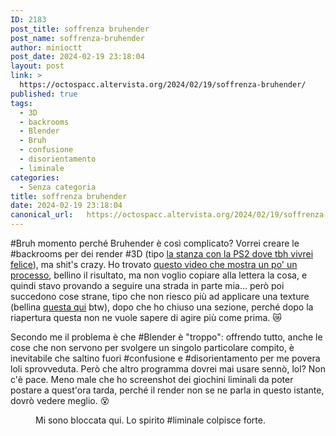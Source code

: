 ```yaml
---
ID: 2183
post_title: soffrenza bruhender
post_name: soffrenza-bruhender
author: minioctt
post_date: 2024-02-19 23:18:04
layout: post
link: >
  https://octospacc.altervista.org/2024/02/19/soffrenza-bruhender/
published: true
tags:
  - 3D
  - backrooms
  - Blender
  - Bruh
  - confusione
  - disorientamento
  - liminale
categories:
  - Senza categoria
title: soffrenza bruhender
date: 2024-02-19 23:18:04
canonical_url:   https://octospacc.altervista.org/2024/02/19/soffrenza-bruhender/
---
```

<!-- wp:paragraph -->
<p>#Bruh momento perché Bruhender è così complicato? Vorrei creare le #backrooms per dei render #3D (tipo <a href="https://liminalgici.spacc.eu.org/i/web/post/664956293317453217">la stanza con la PS2 dove tbh vivrei felice</a>), ma shit's crazy. Ho trovato <a href="https://www.youtube.com/watch?v=6KTFnNAGC7g">questo video che mostra un po' un processo</a>, bellino il risultato, ma non voglio copiare alla lettera la cosa, e quindi stavo provando a seguire una strada in parte mia... però poi succedono cose strane, tipo che non riesco più ad applicare una texture (bellina <a href="https://old.reddit.com/r/TheBackrooms/comments/xu0blg/a_good_backrooms_wallpaper_texture_2048x2048/">questa qui</a> btw), dopo che ho chiuso una sezione, perché dopo la riapertura questa non ne vuole sapere di agire più come prima. 😿️</p>
<!-- /wp:paragraph -->

<!-- wp:paragraph -->
<p>Secondo me il problema è che #Blender è "troppo": offrendo tutto, anche le cose che non servono per svolgere un singolo particolare compito, è inevitabile che saltino fuori #confusione e #disorientamento per me povera loli sprovveduta. Però che altro programma dovrei mai usare sennò, lol? Non c'è pace. Meno male che ho screenshot dei giochini liminali da poter postare a quest'ora tarda, perché il render non se ne parla in questo istante, dovrò vedere meglio. 😵️</p>
<!-- /wp:paragraph -->

<!-- wp:paragraph -->
<p></p>
<!-- /wp:paragraph -->

<!-- wp:image {"id":2185,"sizeSlug":"large","linkDestination":"none"} -->
<figure class="wp-block-image size-large"><img src="{{site.cdnurl}}/assets/uploads/2024/02/image-13-960x523.png" alt="" class="wp-image-2185"/><figcaption class="wp-element-caption">Mi sono bloccata qui. Lo spirito #liminale colpisce forte.</figcaption></figure>
<!-- /wp:image -->